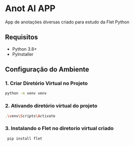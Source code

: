 # Anot AI APP

App de anotações diversas criado para estudo da Flet Python

## Requisitos

- Python 3.8+
- PyInstaller

## Configuração do Ambiente

### 1. Criar Diretório Virtual no Projeto

```bash
python -m venv venv

```

### 2. Ativando diretório virtual do projeto

```bash
.\venv\Scripts\Activate
```

### 3. Instalando o Flet no diretorio virtual criado

```bash
 pip install flet
```
